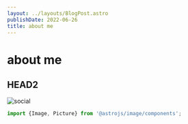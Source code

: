 ```yaml
---
layout: ../layouts/BlogPost.astro
publishDate: 2022-06-26
title: about me
---
```


# about me

## HEAD2

![social](/assets/social.png)

```ts {}
import {Image, Picture} from '@astrojs/image/components';
```
